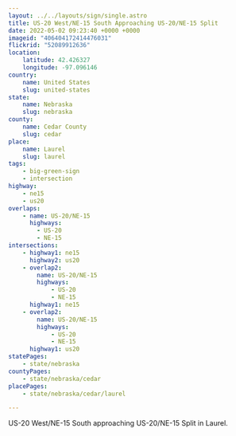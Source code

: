 ```yaml
---
layout: ../../layouts/sign/single.astro
title: US-20 West/NE-15 South Approaching US-20/NE-15 Split
date: 2022-05-02 09:23:40 +0000 +0000
imageid: "406404172414476031"
flickrid: "52089912636"
location:
    latitude: 42.426327
    longitude: -97.096146
country:
    name: United States
    slug: united-states
state:
    name: Nebraska
    slug: nebraska
county:
    name: Cedar County
    slug: cedar
place:
    name: Laurel
    slug: laurel
tags:
    - big-green-sign
    - intersection
highway:
    - ne15
    - us20
overlaps:
    - name: US-20/NE-15
      highways:
        - US-20
        - NE-15
intersections:
    - highway1: ne15
      highway2: us20
    - overlap2:
        name: US-20/NE-15
        highways:
            - US-20
            - NE-15
      highway1: ne15
    - overlap2:
        name: US-20/NE-15
        highways:
            - US-20
            - NE-15
      highway1: us20
statePages:
    - state/nebraska
countyPages:
    - state/nebraska/cedar
placePages:
    - state/nebraska/cedar/laurel

---
```

US-20 West/NE-15 South approaching US-20/NE-15 Split in Laurel.